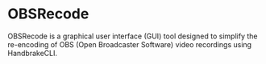 # OBSRecode
OBSRecode is a graphical user interface (GUI) tool designed to simplify the re-encoding of OBS (Open Broadcaster Software) video recordings using HandbrakeCLI. 
